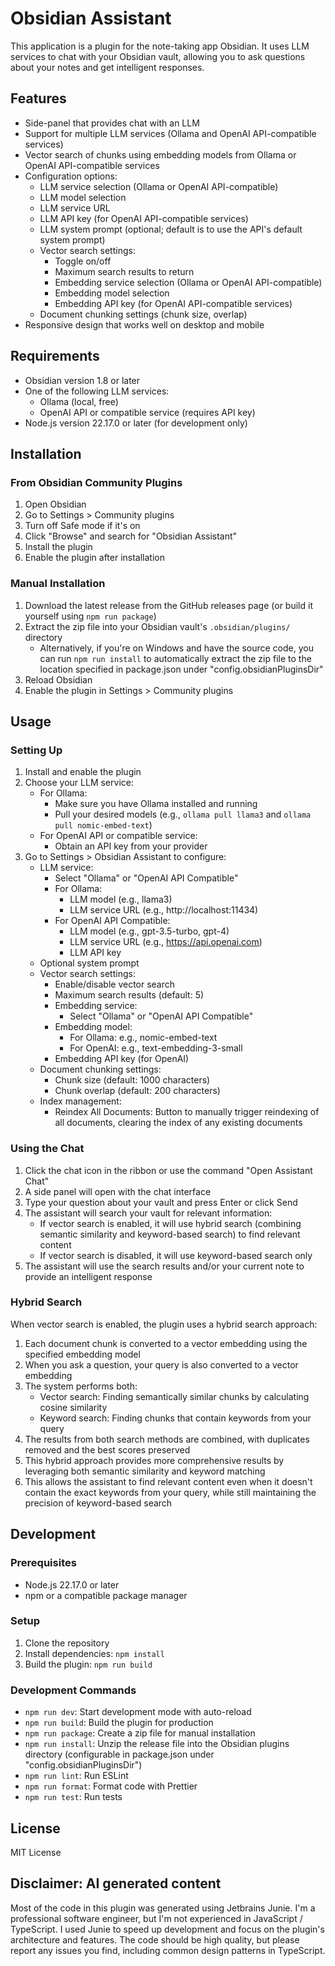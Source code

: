 # Obsidian Assistant

This application is a plugin for the note-taking app Obsidian. It uses LLM services to chat with your Obsidian vault, allowing you to ask questions about your notes and get intelligent responses.

## Features

- Side-panel that provides chat with an LLM
- Support for multiple LLM services (Ollama and OpenAI API-compatible services)
- Vector search of chunks using embedding models from Ollama or OpenAI API-compatible services
- Configuration options:
  - LLM service selection (Ollama or OpenAI API-compatible)
  - LLM model selection
  - LLM service URL
  - LLM API key (for OpenAI API-compatible services)
  - LLM system prompt (optional; default is to use the API's default system prompt)
  - Vector search settings:
    - Toggle on/off
    - Maximum search results to return
    - Embedding service selection (Ollama or OpenAI API-compatible)
    - Embedding model selection
    - Embedding API key (for OpenAI API-compatible services)
  - Document chunking settings (chunk size, overlap)
- Responsive design that works well on desktop and mobile

## Requirements

- Obsidian version 1.8 or later
- One of the following LLM services:
  - Ollama (local, free)
  - OpenAI API or compatible service (requires API key)
- Node.js version 22.17.0 or later (for development only)

## Installation

### From Obsidian Community Plugins

1. Open Obsidian
2. Go to Settings > Community plugins
3. Turn off Safe mode if it's on
4. Click "Browse" and search for "Obsidian Assistant"
5. Install the plugin
6. Enable the plugin after installation

### Manual Installation

1. Download the latest release from the GitHub releases page (or build it yourself using `npm run package`)
2. Extract the zip file into your Obsidian vault's `.obsidian/plugins/` directory
   - Alternatively, if you're on Windows and have the source code, you can run `npm run install` to automatically extract the zip file to the location specified in package.json under "config.obsidianPluginsDir"
3. Reload Obsidian
4. Enable the plugin in Settings > Community plugins

## Usage

### Setting Up

1. Install and enable the plugin
2. Choose your LLM service:
   - For Ollama:
     - Make sure you have Ollama installed and running
     - Pull your desired models (e.g., `ollama pull llama3` and `ollama pull nomic-embed-text`)
   - For OpenAI API or compatible service:
     - Obtain an API key from your provider
3. Go to Settings > Obsidian Assistant to configure:
   - LLM service:
     - Select "Ollama" or "OpenAI API Compatible"
     - For Ollama:
       - LLM model (e.g., llama3)
       - LLM service URL (e.g., http://localhost:11434)
     - For OpenAI API Compatible:
       - LLM model (e.g., gpt-3.5-turbo, gpt-4)
       - LLM service URL (e.g., https://api.openai.com)
       - LLM API key
   - Optional system prompt
   - Vector search settings:
     - Enable/disable vector search
     - Maximum search results (default: 5)
     - Embedding service:
       - Select "Ollama" or "OpenAI API Compatible"
     - Embedding model:
       - For Ollama: e.g., nomic-embed-text
       - For OpenAI: e.g., text-embedding-3-small
     - Embedding API key (for OpenAI)
   - Document chunking settings:
     - Chunk size (default: 1000 characters)
     - Chunk overlap (default: 200 characters)
   - Index management:
     - Reindex All Documents: Button to manually trigger reindexing of all documents, clearing the index of any existing documents

### Using the Chat

1. Click the chat icon in the ribbon or use the command "Open Assistant Chat"
2. A side panel will open with the chat interface
3. Type your question about your vault and press Enter or click Send
4. The assistant will search your vault for relevant information:
   - If vector search is enabled, it will use hybrid search (combining semantic similarity and keyword-based search) to find relevant content
   - If vector search is disabled, it will use keyword-based search only
5. The assistant will use the search results and/or your current note to provide an intelligent response

### Hybrid Search

When vector search is enabled, the plugin uses a hybrid search approach:

1. Each document chunk is converted to a vector embedding using the specified embedding model
2. When you ask a question, your query is also converted to a vector embedding
3. The system performs both:
   - Vector search: Finding semantically similar chunks by calculating cosine similarity
   - Keyword search: Finding chunks that contain keywords from your query
4. The results from both search methods are combined, with duplicates removed and the best scores preserved
5. This hybrid approach provides more comprehensive results by leveraging both semantic similarity and keyword matching
6. This allows the assistant to find relevant content even when it doesn't contain the exact keywords from your query, while still maintaining the precision of keyword-based search

## Development

### Prerequisites

- Node.js 22.17.0 or later
- npm or a compatible package manager

### Setup

1. Clone the repository
2. Install dependencies: `npm install`
3. Build the plugin: `npm run build`

### Development Commands

- `npm run dev`: Start development mode with auto-reload
- `npm run build`: Build the plugin for production
- `npm run package`: Create a zip file for manual installation
- `npm run install`: Unzip the release file into the Obsidian plugins directory (configurable in package.json under "config.obsidianPluginsDir")
- `npm run lint`: Run ESLint
- `npm run format`: Format code with Prettier
- `npm run test`: Run tests

## License

MIT License

## Disclaimer: AI generated content
Most of the code in this plugin was generated using Jetbrains Junie. I'm a professional software engineer, but I'm not experienced in JavaScript / TypeScript. I used Junie to speed up development and focus on the plugin's architecture and features. The code should be high quality, but please report any issues you find, including common design patterns in TypeScript.